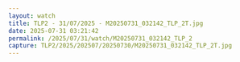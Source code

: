 ```yaml
---
layout: watch
title: TLP2 - 31/07/2025 - M20250731_032142_TLP_2T.jpg
date: 2025-07-31 03:21:42
permalink: /2025/07/31/watch/M20250731_032142_TLP_2
capture: TLP2/2025/202507/20250730/M20250731_032142_TLP_2T.jpg
---
```

